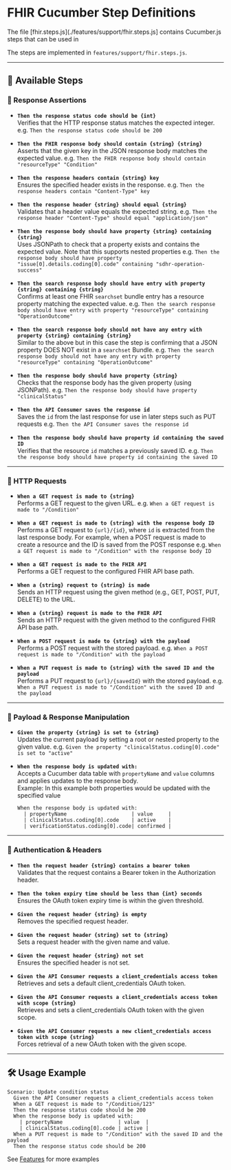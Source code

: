 # FHIR Cucumber Step Definitions

The file [fhir.steps.js](./features/support/fhir.steps.js] contains Cucumber.js steps that can be used in 

The steps are implemented in `features/support/fhir.steps.js`.

---

## 📌 Available Steps

### 🔹 Response Assertions
- **`Then the response status code should be {int}`**  
  Verifies that the HTTP response status matches the expected integer.
  e.g. `Then the response status code should be 200`

- **`Then the FHIR response body should contain {string} {string}`**  
  Asserts that the given key in the JSON response body matches the expected value.
  e.g. `Then the FHIR response body should contain "resourceType" "Condition"`

- **`Then the response headers contain {string} key`**  
  Ensures the specified header exists in the response.
  e.g. `Then the response headers contain "Content-Type" key`


- **`Then the response header {string} should equal {string}`**  
  Validates that a header value equals the expected string.
  e.g. `Then the response header "Content-Type" should equal "application/json"`

- **`Then the response body should have property {string} containing {string}`**  
  Uses JSONPath to check that a property exists and contains the expected value.
  Note that this supports nested properties
  e.g. `Then the response body should have property "issue[0].details.coding[0].code" containing "sdhr-operation-success"`

- **`Then the search response body should have entry with property {string} containing {string}`**  
  Confirms at least one FHIR `searchset` bundle entry has a resource property matching the expected value.
  e.g. `Then the search response body should have entry with property "resourceType" containing "OperationOutcome"`

- **`Then the search response body should not have any entry with property {string} containing {string}`**  
  Similar to the above but in this case the step is confirming that a JSON property DOES NOT exist in a `searchset` Bundle.
  e.g. `Then the search response body should not have any entry with property "resourceType" containing "OperationOutcome"`

- **`Then the response body should have property {string}`**  
  Checks that the response body has the given property (using JSONPath).
  e.g. `Then the response body should have property "clinicalStatus"`

- **`Then the API Consumer saves the response id`**  
  Saves the `id` from the last response for use in later steps such as PUT requests
  e.g. `Then the API Consumer saves the response id`

- **`Then the response body should have property id containing the saved ID`**  
  Verifies that the resource `id` matches a previously saved ID.
  e.g. `Then the response body should have property id containing the saved ID`

---

### 🔹 HTTP Requests
- **`When a GET request is made to {string}`**  
  Performs a GET request to the given URL.
  e.g. `When a GET request is made to "/Condition"`

- **`When a GET request is made to {string} with the response body ID`**  
  Performs a GET request to `{url}/{id}`, where `id` is extracted from the last response body. For example, when a POST request is made to create a resource and the ID is saved from the POST response
  e.g. `When a GET request is made to "/Condition" with the response body ID`

- **`When a GET request is made to the FHIR API`**  
  Performs a GET request to the configured FHIR API base path.

- **`When a {string} request to {string} is made`**  
  Sends an HTTP request using the given method (e.g., GET, POST, PUT, DELETE) to the URL.

- **`When a {string} request is made to the FHIR API`**  
  Sends an HTTP request with the given method to the configured FHIR API base path.

- **`When a POST request is made to {string} with the payload`**  
  Performs a POST request with the stored payload.
  e.g. `When a POST request is made to "/Condition" with the payload`


- **`When a PUT request is made to {string} with the saved ID and the payload`**  
  Performs a PUT request to `{url}/{savedId}` with the stored payload.
  e.g. `When a PUT request is made to "/Condition" with the saved ID and the payload`

---

### 🔹 Payload & Response Manipulation
- **`Given the property {string} is set to {string}`**  
  Updates the current payload by setting a root or nested property to the given value.
  e.g. `Given the property "clinicalStatus.coding[0].code" is set to "active"`

- **`When the response body is updated with:`**  
  Accepts a Cucumber data table with `propertyName` and `value` columns and applies updates to the response body.  
  Example: In this example both properties would be updated with the specified value
  ```gherkin
  When the response body is updated with:
    | propertyName                     | value     |
    | clinicalStatus.coding[0].code    | active    |
    | verificationStatus.coding[0].code| confirmed |
  ```

---

### 🔹 Authentication & Headers
- **`Then the request header {string} contains a bearer token`**  
  Validates that the request contains a Bearer token in the Authorization header.

- **`Then the token expiry time should be less than {int} seconds`**  
  Ensures the OAuth token expiry time is within the given threshold.

- **`Given the request header {string} is empty`**  
  Removes the specified request header.

- **`Given the request header {string} set to {string}`**  
  Sets a request header with the given name and value.

- **`Given the request header {string} not set`**  
  Ensures the specified header is not set.

- **`Given the API Consumer requests a client_credentials access token`**  
  Retrieves and sets a default client_credentials OAuth token.

- **`Given the API Consumer requests a client_credentials access token with scope {string}`**  
  Retrieves and sets a client_credentials OAuth token with the given scope.

- **`Given the API Consumer requests a new client_credentials access token with scope {string}`**  
  Forces retrieval of a new OAuth token with the given scope.

---

## 🛠 Usage Example

```gherkin
Scenario: Update condition status
  Given the API Consumer requests a client_credentials access token
  When a GET request is made to "/Condition/123"
  Then the response status code should be 200
  When the response body is updated with:
    | propertyName                  | value  |
    | clinicalStatus.coding[0].code | active |
  When a PUT request is made to "/Condition" with the saved ID and the payload
  Then the response status code should be 200
```

See [Features](./features) for more examples


